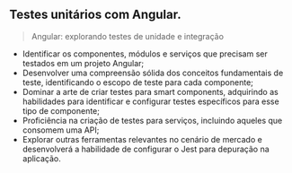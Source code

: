 ## Testes unitários com Angular.

> Angular: explorando testes de unidade e integração

- Identificar os componentes, módulos e serviços que precisam ser testados em um projeto Angular;
- Desenvolver uma compreensão sólida dos conceitos fundamentais de teste, identificando o escopo de teste para cada componente;
- Dominar a arte de criar testes para smart components, adquirindo as habilidades para identificar e configurar testes específicos para esse tipo de componente;
- Proficiência na criação de testes para serviços, incluindo aqueles que consomem uma API;
- Explorar outras ferramentas relevantes no cenário de mercado e desenvolverá a habilidade de configurar o Jest para depuração na aplicação.
